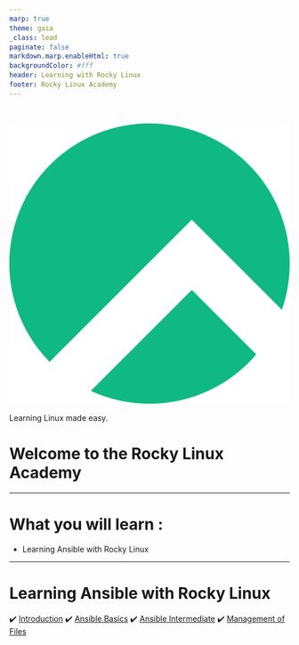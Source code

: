 ```yaml
---
marp: true
theme: gaia
_class: lead
paginate: false
markdown.marp.enableHtml: true
backgroundColor: #fff
header: Learning with Rocky Linux
footer: Rocky Linux Academy
---
```

<style>
img[alt~="center"] {
  display: block;
  margin: 0 auto;
}
blockquote {
  background: #ffedcc;
  border-left: 10px solid #d1bf9d;
  margin: 1.5em 10px;
  padding: 0.5em 10px;
}
blockquote:before{
  content: unset;
}
blockquote:after{
  content: unset;
}
header {
    display: grid;
    grid-template-columns: 1fr max-content;
    background-color: #10b981;
    align-content: right;
    color: white;
    font-size: 1em;
    padding: 20px;
}
footer {
    display: grid;
    grid-template-columns: 1fr max-content;
    background-color: #10b981;
    align-content: right;
    color: white;
}
.columns {
  display: grid;
  grid-template-columns: repeat(2, minmax(0, 1fr));
  gap: 1rem;
}
.columns3 {
  display: grid;
  grid-template-columns: repeat(3, minmax(0, 1fr));
  gap: 1rem;
} 

</style>

<br/>

![right:50% w:200](./assets/rocky_linux_logo.svg)

Learning Linux made easy.

# Welcome to the Rocky Linux Academy

---

# What you will learn :

- Learning Ansible with Rocky Linux

---

# Learning Ansible with Rocky Linux

:heavy_check_mark: [Introduction](./ansible/Learning_Ansible_with_Rocky-0-Introduction.html)
:heavy_check_mark: [Ansible Basics](./ansible/Learning_Ansible_with_Rocky-1-Ansible_Basics.html)
:heavy_check_mark: [Ansible Intermediate](./ansible/Learning_Ansible_with_Rocky-2-Ansible_Advanced.html)
:heavy_check_mark: [ Management of Files](./ansible/Learning_Ansible_with_Rocky-3-Working_with_files.html)

